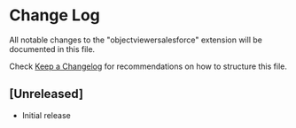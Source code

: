 # Change Log
All notable changes to the "objectviewersalesforce" extension will be documented in this file.

Check [Keep a Changelog](http://keepachangelog.com/) for recommendations on how to structure this file.

## [Unreleased]
- Initial release